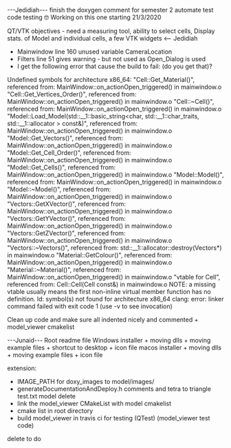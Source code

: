 ---Jedidiah---
finish the doxygen comment for semester 2
automate test code testing :nerd_face: Working on this one starting 21/3/2020

QT/VTK objectives - need a measuring tool, ability to select cells, Display stats. of Model and individual cells, a few VTK widgets  <-- Jedidiah
- Mainwindow line 160 unused variable CameraLocation
- Filters line 51 gives warning - but not used as Open_Dialog is used
- I get the following error that cause the build to fail: (do you get that)?

Undefined symbols for architecture x86_64:
  "Cell::Get_Material()", referenced from:
      MainWindow::on_actionOpen_triggered() in mainwindow.o
  "Cell::Get_Vertices_Order()", referenced from:
      MainWindow::on_actionOpen_triggered() in mainwindow.o
  "Cell::~Cell()", referenced from:
      MainWindow::on_actionOpen_triggered() in mainwindow.o
  "Model::Load_Model(std::__1::basic_string<char, std::__1::char_traits<char>, std::__1::allocator<char> > const&)", referenced from:
      MainWindow::on_actionOpen_triggered() in mainwindow.o
  "Model::Get_Vectors()", referenced from:
      MainWindow::on_actionOpen_triggered() in mainwindow.o
  "Model::Get_Cell_Order()", referenced from:
      MainWindow::on_actionOpen_triggered() in mainwindow.o
  "Model::Get_Cells()", referenced from:
      MainWindow::on_actionOpen_triggered() in mainwindow.o
  "Model::Model()", referenced from:
      MainWindow::on_actionOpen_triggered() in mainwindow.o
  "Model::~Model()", referenced from:
      MainWindow::on_actionOpen_triggered() in mainwindow.o
  "Vectors::GetXVector()", referenced from:
      MainWindow::on_actionOpen_triggered() in mainwindow.o
  "Vectors::GetYVector()", referenced from:
      MainWindow::on_actionOpen_triggered() in mainwindow.o
  "Vectors::GetZVector()", referenced from:
      MainWindow::on_actionOpen_triggered() in mainwindow.o
  "Vectors::~Vectors()", referenced from:
      std::__1::allocator<Vectors>::destroy(Vectors*) in mainwindow.o
  "Material::GetColour()", referenced from:
      MainWindow::on_actionOpen_triggered() in mainwindow.o
  "Material::~Material()", referenced from:
      MainWindow::on_actionOpen_triggered() in mainwindow.o
  "vtable for Cell", referenced from:
      Cell::Cell(Cell const&) in mainwindow.o
  NOTE: a missing vtable usually means the first non-inline virtual member function has no definition.
ld: symbol(s) not found for architecture x86_64
clang: error: linker command failed with exit code 1 (use -v to see invocation)

Clean up code and make sure all indented nicely and commented + model_viewer cmakelist

---Junaid---
Root readme file
Windows installer + moving dlls + moving example files + shortcut to desktop + icon file
macos installer + moving dlls + moving example files + icon file

extension:
- IMAGE_PATH for doxy_images to model/images/
- generateDocumentationAndDeploy.h comments  and tetra to triangle test.txt model delete
- link the model_viewer CMakeList with model cmakelist
- cmake list in root directory
- build model_viewer in travis ci for testing (QTest) (model_viewer test code)

delete to do
